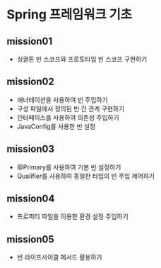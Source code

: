 # Spring 프레임워크 기초

## mission01
- 싱글톤 빈 스코프와 프로토타입 빈 스코프 구현하기

##  mission02
- 애너테이션을 사용하여 빈 주입하기
- 구성 파일에서 정의된 빈 간 관계 구현하기
- 인터페이스를 사용하여 의존성 주입하기
- JavaConfig를 사용한 빈 설정

## mission03
- @Primary를 사용하여 기본 빈 설정하기
- Qualifier를 사용하여 동일한 타입의 빈 주입 제어하기

## mission04
- 프로퍼티 파일을 이용한 환경 설정 주입하기

## mission05
- 빈 라이프사이클 메서드 활용하기